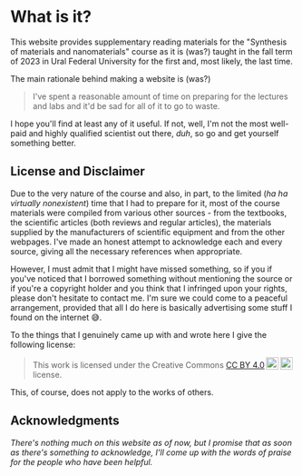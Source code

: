 # What is it?

This website provides supplementary reading materials for the "Synthesis of materials and nanomaterials" course as it is (was?) taught in the fall term of 2023 in Ural Federal University for the first and, most likely, the last time.

The main rationale behind making a website is (was?)

> I've spent a reasonable amount of time on preparing for the lectures and labs and it'd be sad for all of it to go to waste.

I hope you'll find at least any of it useful. If not, well, I'm not the most well-paid and highly qualified scientist out there, *duh*, so go and get yourself something better.

## License and Disclaimer

Due to the very nature of the course and also, in part, to the limited (*ha ha virtually nonexistent*) time that I had to prepare for it, most of the course materials were compiled from various other sources - from the textbooks, the scientific articles (both reviews and regular articles), the materials supplied by the manufacturers of scientific equipment and from the other webpages. I've made an honest attempt to acknowledge each and every source, giving all the necessary references when appropriate.

However, I must admit that I might have missed something, so if you if you've noticed that I borrowed something without mentioning the source or if you're a copyright holder and you think that I infringed upon your rights, please don't hesitate to contact me. I'm sure we could come to a peaceful arrangement, provided that all I do here is basically advertising some stuff I found on the internet :sweat_smile:.

To the things that I genuinely came up with and wrote here I give the following license:

 > <p xmlns:cc="http://creativecommons.org/ns#" >This work is licensed under the Creative Commons <a href="http://creativecommons.org/licenses/by/4.0/?ref=chooser-v1" target="_blank" rel="license noopener noreferrer" style="display:inline-block;">CC BY 4.0<img style="height:22px!important;margin-left:3px;vertical-align:text-bottom;" src="https://mirrors.creativecommons.org/presskit/icons/cc.svg?ref=chooser-v1"><img style="height:22px!important;margin-left:3px;vertical-align:text-bottom;" src="https://mirrors.creativecommons.org/presskit/icons/by.svg?ref=chooser-v1"></a> license.</p> 

This, of course, does not apply to the works of others.

## Acknowledgments

*There's nothing much on this website as of now, but I promise that as soon as there's something to acknowledge, I'll come up with the words of praise for the people who have been helpful.*